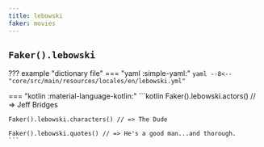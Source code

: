 ```yaml
---
title: lebowski
faker: movies
---
```


## `Faker().lebowski`

??? example "dictionary file"
    === "yaml :simple-yaml:"
        ```yaml
        --8<-- "core/src/main/resources/locales/en/lebowski.yml"
        ```

=== "kotlin :material-language-kotlin:"
    ```kotlin
    Faker().lebowski.actors() // => Jeff Bridges

    Faker().lebowski.characters() // => The Dude

    Faker().lebowski.quotes() // => He's a good man...and thorough.
    ```
